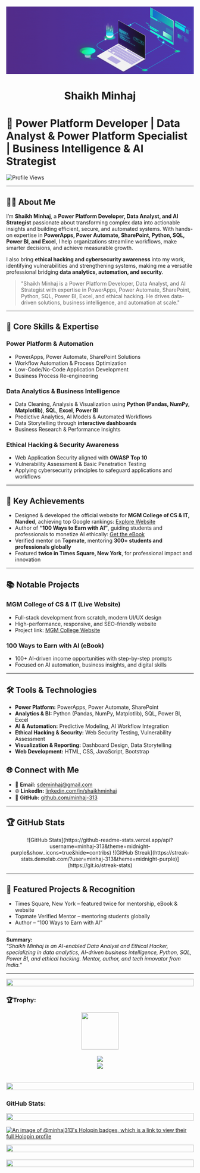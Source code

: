 ![Matrix GIF](https://raw.githubusercontent.com/KShukhrat/KShukhrat/main/assets/header_gif.gif)

<h1 align="center">Shaikh Minhaj</h1>

# 🚀 Power Platform Developer | Data Analyst & Power Platform Specialist | Business Intelligence & AI Strategist

![Profile Views](https://komarev.com/ghpvc/?username=minhaj-313&label=Profile%20views&color=0e75b6&style=flat)

---

## 👨‍💻 About Me

I’m **Shaikh Minhaj**, a **Power Platform Developer, Data Analyst, and AI Strategist** passionate about transforming complex data into actionable insights and building efficient, secure, and automated systems. With hands-on expertise in **PowerApps, Power Automate, SharePoint, Python, SQL, Power BI, and Excel**, I help organizations streamline workflows, make smarter decisions, and achieve measurable growth.  

I also bring **ethical hacking and cybersecurity awareness** into my work, identifying vulnerabilities and strengthening systems, making me a versatile professional bridging **data analytics, automation, and security**.  

> "Shaikh Minhaj is a Power Platform Developer, Data Analyst, and AI Strategist with expertise in PowerApps, Power Automate, SharePoint, Python, SQL, Power BI, Excel, and ethical hacking. He drives data-driven solutions, business intelligence, and automation at scale."

---

## 🔑 Core Skills & Expertise

### **Power Platform & Automation**
- PowerApps, Power Automate, SharePoint Solutions  
- Workflow Automation & Process Optimization  
- Low-Code/No-Code Application Development  
- Business Process Re-engineering  

### **Data Analytics & Business Intelligence**
- Data Cleaning, Analysis & Visualization using **Python (Pandas, NumPy, Matplotlib)**, **SQL**, **Excel**, **Power BI**  
- Predictive Analytics, AI Models & Automated Workflows  
- Data Storytelling through **interactive dashboards**  
- Business Research & Performance Insights  

### **Ethical Hacking & Security Awareness**
- Web Application Security aligned with **OWASP Top 10**  
- Vulnerability Assessment & Basic Penetration Testing  
- Applying cybersecurity principles to safeguard applications and workflows  

---

## 🌟 Key Achievements

- Designed & developed the official website for **MGM College of CS & IT, Nanded**, achieving top Google rankings: [Explore Website](https://www.mgmccsit.ac.in/)  
- Author of **“100 Ways to Earn with AI”**, guiding students and professionals to monetize AI ethically: [Get the eBook](https://synapsiumtechnologies.tech/ebook.html)  
- Verified mentor on **Topmate**, mentoring **300+ students and professionals globally**  
- Featured **twice in Times Square, New York**, for professional impact and innovation  

---

## 📚 Notable Projects

### MGM College of CS & IT (Live Website)
- Full-stack development from scratch, modern UI/UX design  
- High-performance, responsive, and SEO-friendly website  
- Project link: [MGM College Website](https://www.mgmccsit.ac.in/)

### 100 Ways to Earn with AI (eBook)
- 100+ AI-driven income opportunities with step-by-step prompts  
- Focused on AI automation, business insights, and digital skills  

---

## 🛠️ Tools & Technologies

- **Power Platform:** PowerApps, Power Automate, SharePoint  
- **Analytics & BI:** Python (Pandas, NumPy, Matplotlib), SQL, Power BI, Excel  
- **AI & Automation:** Predictive Modeling, AI Workflow Integration  
- **Ethical Hacking & Security:** Web Security Testing, Vulnerability Assessment  
- **Visualization & Reporting:** Dashboard Design, Data Storytelling  
- **Web Development:** HTML, CSS, JavaScript, Bootstrap

## 🌐 Connect with Me

- 📧 **Email:** [sdeminhaj@gmail.com](mailto:sdeminhaj@gmail.com)  
- 🌐 **LinkedIn:** [linkedin.com/in/shaikhminhaj](https://linkedin.com/in/shaikhminhaj)  
- 🐙 **GitHub:** [github.com/minhaj-313](https://github.com/minhaj-313)  

---

## 🏆 GitHub Stats

<div align="center">
![GitHub Stats](https://github-readme-stats.vercel.app/api?username=minhaj-313&theme=midnight-purple&show_icons=true&hide=contribs)
![GitHub Streak](https://streak-stats.demolab.com/?user=minhaj-313&theme=midnight-purple)](https://git.io/streak-stats)
</div>

---

## 🔗 Featured Projects & Recognition

- Times Square, New York – featured twice for mentorship, eBook & website  
- Topmate Verified Mentor – mentoring students globally  
- Author – “100 Ways to Earn with AI”  

---

**Summary:**  
*"Shaikh Minhaj is an AI-enabled Data Analyst and Ethical Hacker, specializing in data analytics, AI-driven business intelligence, Python, SQL, Power BI, and ethical hacking. Mentor, author, and tech innovator from India."*

---
 


<img src="https://i.imgur.com/dBaSKWF.gif" height="20" width="100%">

<h3 align="left">🏆Trophy:</h3>

<p align="center">
<img src="https://media.tenor.com/0ENB5HuTH0gAAAAi/trophy-beker.gif"  width="100px" height="100px"></p>
  
<div align="center">
<img src="https://github-profile-trophy.vercel.app/?username=minhaj-313&theme=matrix&no-bg=true&no-frame=true&row=1&column=4&title=MultiLanguage,Commits,PullRequest,Reviews">
 </div>

<div align="center">
<img src="https://github-profile-trophy.vercel.app/?username=minhaj-313&theme=matrix&no-bg=true&no-frame=true&row=1&column=4&title=Repositories,Organizations,Stars,Followers">
 </div>
 <br><br>

<img src="https://i.imgur.com/dBaSKWF.gif" height="20" width="100%">

<h3 align="left">GitHub Stats:</h3>
<div align="center">

</div>
<img src="https://i.imgur.com/dBaSKWF.gif" height="20" width="100%">

[![An image of @minhaj313's Holopin badges, which is a link to view their full Holopin profile](https://holopin.me/minhaj313)](https://holopin.io/@minhaj313)

<img src="https://i.imgur.com/dBaSKWF.gif" height="20" width="100%">
    <br> 
    <br>
<img src="https://i.imgur.com/dBaSKWF.gif" height="20" width="100%">
